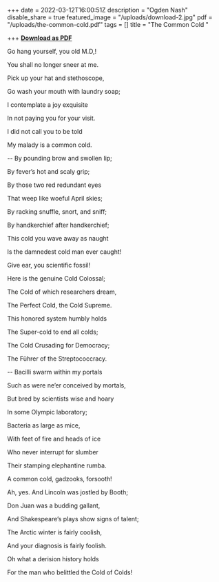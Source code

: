 +++
date = 2022-03-12T16:00:51Z
description = "Ogden Nash"
disable_share = true
featured_image = "/uploads/download-2.jpg"
pdf = "/uploads/the-common-cold.pdf"
tags = []
title = "The Common Cold "

+++
[**Download as PDF**](/uploads/the-common-cold.pdf)

Go hang yourself, you old M.D,!

You shall no longer sneer at me.

Pick up your hat and stethoscope,

Go wash your mouth with laundry soap;

I contemplate a joy exquisite

In not paying you for your visit.

I did not call you to be told

My malady is a common cold.


--
By pounding brow and swollen lip;

By fever’s hot and scaly grip;

By those two red redundant eyes

That weep like woeful April skies;

By racking snuffle, snort, and sniff;

By handkerchief after handkerchief;

This cold you wave away as naught

Is the damnedest cold man ever caught!

Give ear, you scientific fossil!

Here is the genuine Cold Colossal;

The Cold of which researchers dream,

The Perfect Cold, the Cold Supreme.

This honored system humbly holds

The Super-cold to end all colds;

The Cold Crusading for Democracy;

The Führer of the Streptococcracy.


--
Bacilli swarm within my portals

Such as were ne’er conceived by mortals,

But bred by scientists wise and hoary

In some Olympic laboratory;

Bacteria as large as mice,

With feet of fire and heads of ice

Who never interrupt for slumber

Their stamping elephantine rumba.

A common cold, gadzooks, forsooth!

Ah, yes. And Lincoln was jostled by Booth;

Don Juan was a budding gallant,

And Shakespeare’s plays show signs of talent;

The Arctic winter is fairly coolish,

And your diagnosis is fairly foolish.

Oh what a derision history holds

For the man who belittled the Cold of Colds!